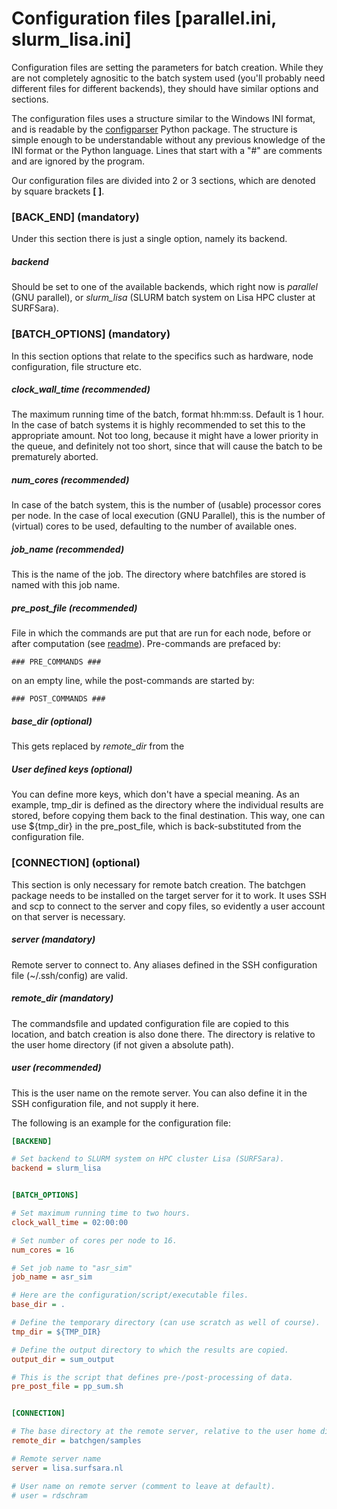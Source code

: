 # Configuration files [parallel.ini, slurm_lisa.ini]

Configuration files are setting the parameters for batch creation. While they are not completely agnositic to the batch system used (you'll probably need different files for different backends), they should have similar options and sections. 

The configuration files uses a structure similar to the Windows INI format, and is readable by the [configparser](https://docs.python.org/3/library/configparser.html) Python package. The structure is simple enough to be understandable without any previous knowledge of the INI format or the Python language. Lines that start with a "#" are comments and are ignored by the program.

Our configuration files are divided into 2 or 3 sections, which are denoted by square brackets **[ ]**.

### [BACK_END] (mandatory)

Under this section there is just a single option, namely its backend.

##### backend

Should be set to one of the available backends, which right now is *parallel* (GNU parallel), or *slurm_lisa* (SLURM batch system on Lisa HPC cluster at SURFSara). 


### [BATCH_OPTIONS] (mandatory)

In this section options that relate to the specifics such as hardware, node configuration, file structure etc.

##### clock\_wall\_time (recommended)

The maximum running time of the batch, format hh:mm:ss. Default is 1 hour. In the case of batch systems it is highly recommended to set this to the appropriate amount. Not too long, because it might have a lower priority in the queue, and definitely not too short, since that will cause the batch to be prematurely aborted.

##### num\_cores (recommended)

In case of the batch system, this is the number of (usable) processor cores per node. In the case of local execution (GNU Parallel), this is the number of (virtual) cores to be used, defaulting to the number of available ones.

##### job\_name (recommended)

This is the name of the job. The directory where batchfiles are stored is named with this job name.


##### pre\_post\_file (recommended)

File in which the commands are put that are run for each node, before or after computation (see [readme](README.md)). Pre-commands are prefaced by:

```
### PRE_COMMANDS ###
```

on an empty line, while the post-commands are started by:

```
### POST_COMMANDS ###
```

##### base\_dir (optional)

This gets replaced by *remote\_dir* from the 


##### *User defined keys* (optional)

You can define more keys, which don't have a special meaning. As an example, tmp\_dir is defined as the directory where the individual results are stored, before copying them back to the final destination. This way, one can use ${tmp\_dir} in the pre\_post\_file, which is back-substituted from the configuration file.

### [CONNECTION] (optional)

This section is only necessary for remote batch creation. The batchgen package needs to be installed on the target server for it to work. It uses SSH and scp to connect to the server and copy files, so evidently a user account on that server is necessary. 

##### server (mandatory)

Remote server to connect to. Any aliases defined in the SSH configuration file (~/.ssh/config) are valid.

##### remote\_dir (mandatory)

The commandsfile and updated configuration file are copied to this location, and batch creation is also done there. The directory is relative to the user home directory (if not given a absolute path).

##### user (recommended)

This is the user name on the remote server. You can also define it in the SSH configuration file, and not supply it here.


The following is an example for the configuration file:

```ini
[BACKEND]

# Set backend to SLURM system on HPC cluster Lisa (SURFSara).
backend = slurm_lisa


[BATCH_OPTIONS]

# Set maximum running time to two hours.
clock_wall_time = 02:00:00

# Set number of cores per node to 16.
num_cores = 16

# Set job name to "asr_sim"
job_name = asr_sim

# Here are the configuration/script/executable files.
base_dir = .

# Define the temporary directory (can use scratch as well of course).
tmp_dir = ${TMP_DIR}

# Define the output directory to which the results are copied.
output_dir = sum_output

# This is the script that defines pre-/post-processing of data.
pre_post_file = pp_sum.sh


[CONNECTION]

# The base directory at the remote server, relative to the user home directory.
remote_dir = batchgen/samples

# Remote server name
server = lisa.surfsara.nl

# User name on remote server (comment to leave at default).
# user = rdschram
```
